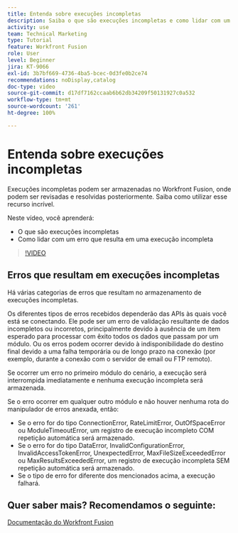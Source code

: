 ```yaml
---
title: Entenda sobre execuções incompletas
description: Saiba o que são execuções incompletas e como lidar com um erro que resulta em uma execução incompleta no  [!DNL Adobe Workfront Fusion].
activity: use
team: Technical Marketing
type: Tutorial
feature: Workfront Fusion
role: User
level: Beginner
jira: KT-9066
exl-id: 3b7bf669-4736-4ba5-bcec-0d3fe0b2ce74
recommendations: noDisplay,catalog
doc-type: video
source-git-commit: d17df7162ccaab6b62db34209f50131927c0a532
workflow-type: tm+mt
source-wordcount: '261'
ht-degree: 100%

---
```


# Entenda sobre execuções incompletas

Execuções incompletas podem ser armazenadas no Workfront Fusion, onde podem ser revisadas e resolvidas posteriormente. Saiba como utilizar esse recurso incrível.

Neste vídeo, você aprenderá:

* O que são execuções incompletas
* Como lidar com um erro que resulta em uma execução incompleta

>[!VIDEO](https://video.tv.adobe.com/v/335307/?quality=12&learn=on&enablevpops)

## Erros que resultam em execuções incompletas

Há várias categorias de erros que resultam no armazenamento de execuções incompletas.

Os diferentes tipos de erros recebidos dependerão das APIs às quais você está se conectando. Ele pode ser um erro de validação resultante de dados incompletos ou incorretos, principalmente devido à ausência de um item esperado para processar com êxito todos os dados que passam por um módulo. Ou os erros podem ocorrer devido à indisponibilidade do destino final devido a uma falha temporária ou de longo prazo na conexão (por exemplo, durante a conexão com o servidor de email ou FTP remoto).

Se ocorrer um erro no primeiro módulo do cenário, a execução será interrompida imediatamente e nenhuma execução incompleta será armazenada.

Se o erro ocorrer em qualquer outro módulo e não houver nenhuma rota do manipulador de erros anexada, então:

* Se o erro for do tipo ConnectionError, RateLimitError, OutOfSpaceError ou ModuleTimeoutError, um registro de execução incompleto COM repetição automática será armazenado.
* Se o erro for do tipo DataError, InvalidConfigurationError, InvalidAccessTokenError, UnexpectedError, MaxFileSizeExceededError ou MaxResultsExceededError, um registro de execução incompleta SEM repetição automática será armazenado.
* Se o tipo de erro for diferente dos mencionados acima, a execução falhará.

## Quer saber mais? Recomendamos o seguinte:

[Documentação do Workfront Fusion](https://experienceleague.adobe.com/docs/workfront/using/adobe-workfront-fusion/workfront-fusion-2.html?lang=br)
